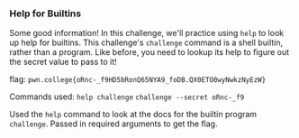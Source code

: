 ### Help for Builtins 

Some good information! In this challenge, we'll practice using `help` to look up help for builtins. This challenge's `challenge` command is a shell builtin, rather than a program. Like before, you need to lookup its help to figure out the secret value to pass to it!

flag: `pwn.college{oRnc-_f9HD5bRonQ65NYA9_foDB.QX0ETO0wyNwkzNyEzW}`

Commands used: 
`help challenge`
`challenge --secret oRnc-_f9`

Used the `help` command to look at the docs for the builtin program `challenge`. 
Passed in required arguments to get the flag. 



















